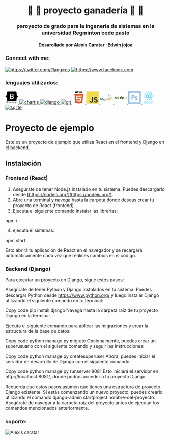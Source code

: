 <h1 align="center">🚀 🚀 proyecto ganadería 🚀 🚀  </h1>
<h3 align="center">paroyecto de grado para la ingeneria de sistemas en la universidad Regminton cede pasto</h3>
<h4 align="center">Desarollado por Alexis Caratar -Edwin jojoa</h4>

<h3 align="left">Connect with me:</h3>
<p align="left">
<a href="https://twitter.com/https://twitter.com/?lang=es" target="blank"><img align="center" src="https://raw.githubusercontent.com/rahuldkjain/github-profile-readme-generator/master/src/images/icons/Social/twitter.svg" alt="https://twitter.com/?lang=es" height="30" width="40" /></a>
<a href="https://fb.com/https://www.facebook.com" target="blank"><img align="center" src="https://raw.githubusercontent.com/rahuldkjain/github-profile-readme-generator/master/src/images/icons/Social/facebook.svg" alt="https://www.facebook.com" height="30" width="40" /></a>
</p>

<h3 align="left">lenguajes utilizados:</h3>
<p align="left"> <a href="https://getbootstrap.com" target="_blank" rel="noreferrer"> <img src="https://raw.githubusercontent.com/devicons/devicon/master/icons/bootstrap/bootstrap-plain-wordmark.svg" alt="bootstrap" width="40" height="40"/> </a> <a href="https://www.chartjs.org" target="_blank" rel="noreferrer"> <img src="https://www.chartjs.org/media/logo-title.svg" alt="chartjs" width="40" height="40"/> </a> <a href="https://www.djangoproject.com/" target="_blank" rel="noreferrer"> <img src="https://cdn.worldvectorlogo.com/logos/django.svg" alt="django" width="40" height="40"/> </a> <a href="https://git-scm.com/" target="_blank" rel="noreferrer"> <img src="https://www.vectorlogo.zone/logos/git-scm/git-scm-icon.svg" alt="git" width="40" height="40"/> </a> <a href="https://www.w3.org/html/" target="_blank" rel="noreferrer"> <img src="https://raw.githubusercontent.com/devicons/devicon/master/icons/html5/html5-original-wordmark.svg" alt="html5" width="40" height="40"/> </a> <a href="https://developer.mozilla.org/en-US/docs/Web/JavaScript" target="_blank" rel="noreferrer"> <img src="https://raw.githubusercontent.com/devicons/devicon/master/icons/javascript/javascript-original.svg" alt="javascript" width="40" height="40"/> </a> <a href="https://www.mysql.com/" target="_blank" rel="noreferrer"> <img src="https://raw.githubusercontent.com/devicons/devicon/master/icons/mysql/mysql-original-wordmark.svg" alt="mysql" width="40" height="40"/> </a> <a href="https://nodejs.org" target="_blank" rel="noreferrer"> <img src="https://raw.githubusercontent.com/devicons/devicon/master/icons/nodejs/nodejs-original-wordmark.svg" alt="nodejs" width="40" height="40"/> </a> <a href="https://www.photoshop.com/en" target="_blank" rel="noreferrer"> <img src="https://raw.githubusercontent.com/devicons/devicon/master/icons/photoshop/photoshop-line.svg" alt="photoshop" width="40" height="40"/> </a> <a href="https://reactjs.org/" target="_blank" rel="noreferrer"> <img src="https://raw.githubusercontent.com/devicons/devicon/master/icons/react/react-original-wordmark.svg" alt="react" width="40" height="40"/> </a> <a href="https://www.sqlite.org/" target="_blank" rel="noreferrer"> <img src="https://www.vectorlogo.zone/logos/sqlite/sqlite-icon.svg" alt="sqlite" width="40" height="40"/> </a> </p>

# Proyecto de ejemplo

Este es un proyecto de ejemplo que utiliza React en el frontend y Django en el backend.

## Instalación

### Frontend (React)

1. Asegúrate de tener Node.js instalado en tu sistema. Puedes descargarlo desde [https://nodejs.org/](https://nodejs.org/).
2. Abre una terminal y navega hasta la carpeta donde deseas crear tu proyecto de React (frontend).
3. Ejecuta el siguiente comando instalar las librerias:

npm i

4. ejecuta el sistemas:

npm start

Esto abrirá tu aplicación de React en el navegador y se recargará automáticamente cada vez que realices cambios en el código.

### Backend (Django)

Para ejecutar un proyecto en Django, sigue estos pasos:

Asegúrate de tener Python y Django instalados en tu sistema. Puedes descargar Python desde https://www.python.org/ y luego instalar Django utilizando el siguiente comando en tu terminal:

Copy code
pip install django
Navega hasta la carpeta raíz de tu proyecto Django en la terminal.

Ejecuta el siguiente comando para aplicar las migraciones y crear la estructura de la base de datos:

Copy code
python manage.py migrate
Opcionalmente, puedes crear un superusuario con el siguiente comando y seguir las instrucciones:

Copy code
python manage.py createsuperuser
Ahora, puedes iniciar el servidor de desarrollo de Django con el siguiente comando:

Copy code
python manage.py runserver 8081
Esto iniciará el servidor en http://localhost:8081/, donde podrás acceder a tu proyecto Django.

Recuerda que estos pasos asumen que tienes una estructura de proyecto Django existente. Si estás comenzando un nuevo proyecto, puedes crearlo utilizando el comando django-admin startproject nombre-del-proyecto. Asegúrate de navegar a la carpeta raíz del proyecto antes de ejecutar los comandos mencionados anteriormente.



<h3 align="left">soporte:</h3>
<p><a href="https://www.buymeacoffee.com/Alexis caratar"> <img align="left" src="https://cdn.buymeacoffee.com/buttons/v2/default-yellow.png" height="50" width="210" alt="Alexis caratar" /></a></p><br><br>

